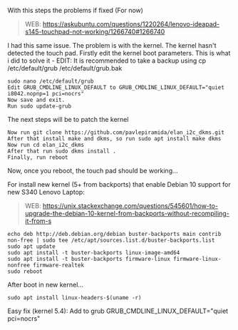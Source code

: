 With this steps the problems if fixed (For now)

> WEB: https://askubuntu.com/questions/1220264/lenovo-ideapad-s145-touchpad-not-working/1266740#1266740



I had this same issue. The problem is with the kernel. The kernel hasn't detected the touch pad. Firstly edit the kernel boot parameters. This is what i did to solve it - EDIT: It is recommended to take a backup using cp /etc/default/grub /etc/default/grub.bak

    sudo nano /etc/default/grub
    Edit GRUB_CMDLINE_LINUX_DEFAULT to GRUB_CMDLINE_LINUX_DEFAULT="quiet i8042.nopnp=1 pci=nocrs" 
    Now save and exit.
    Run sudo update-grub

The next steps will be to patch the kernel

    Now run git clone https://github.com/pavlepiramida/elan_i2c_dkms.git
    After that install make and dkms, so run sudo apt install make dkms
    Now run cd elan_i2c_dkms
    After that run sudo dkms install .
    Finally, run reboot

Now, once you reboot, the touch pad should be working...

For install new kernel (5+ from backports) that enable Debian 10 support for new S340 Lenovo Laptop:
> WEB: https://unix.stackexchange.com/questions/545601/how-to-upgrade-the-debian-10-kernel-from-backports-without-recompiling-it-from-s

```
echo deb http://deb.debian.org/debian buster-backports main contrib non-free | sudo tee /etc/apt/sources.list.d/buster-backports.list
sudo apt update
sudo apt install -t buster-backports linux-image-amd64
sudo apt install -t buster-backports firmware-linux firmware-linux-nonfree firmware-realtek 
sudo reboot
```
After boot in new kernel...
```
sudo apt install linux-headers-$(uname -r)
```


Easy fix (kernel 5.4):
Add to grub
GRUB_CMDLINE_LINUX_DEFAULT="quiet pci=nocrs" 
